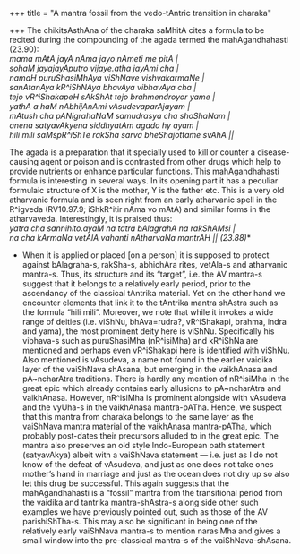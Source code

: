 +++
title = "A mantra fossil from the vedo-tAntric transition in charaka"

+++
The chikitsAsthAna of the charaka saMhitA cites a formula to be recited
during the compounding of the agada termed the mahAgandhahasti
(23.90):  
*mama mAtA jayA nAma jayo nAmeti me pitA |  
sohaM jayajayAputro vijaye.atha jayAmi cha |  
namaH puruShasiMhAya viShNave vishvakarmaNe |  
sanAtanAya kR^iShNAya bhavAya vibhavAya cha |  
tejo vR^iShakapeH sAkShAt tejo brahmendroyor yame |  
yathA a.haM nAbhijAnAmi vAsudevaparAjayam |  
mAtush cha pANigrahaNaM samudrasya cha shoShaNam |  
anena satyavAkyena siddhyatAm agado hy ayam |  
hili mili saMspR^iShTe rakSha sarva bheShajottame svAhA ||*

The agada is a preparation that it specially used to kill or counter a
disease-causing agent or poison and is contrasted from other drugs which
help to provide nutrients or enhance particular functions. This
mahAgandhahasti formula is interesting in several ways. In its opening
part it has a peculiar formulaic structure of X is the mother, Y is the
father etc. This is a very old atharvanic formula and is seen right from
an early atharvanic spell in the R^igveda (RV10.97.9; iShkR^itir nAma vo
mAtA) and similar forms in the atharvaveda. Interestingly, it is praised
thus:  
*yatra cha sannihito.ayaM na tatra bAlagrahA na rakShAMsi |  
na cha kArmaNa vetAlA vahanti nAtharvaNa mantrAH || (23.88)**  
* When it is applied or placed \[on a person\] it is supposed to protect
against bAlagraha-s, rakSha-s, abhichAra rites, vetAla-s and atharvanic
mantra-s. Thus, its structure and its “target”, i.e. the AV mantra-s
suggest that it belongs to a relatively early period, prior to the
ascendancy of the classical tAntrika material. Yet on the other hand we
encounter elements that link it to the tAntrika mantra shAstra such as
the formula “hili mili”. Moreover, we note that while it invokes a wide
range of deities (i.e. viShNu, bhAva=rudra?, vR^iShakapi, brahma, indra
and yama), the most prominent deity here is viShNu. Specifically his
vibhava-s such as puruShasiMha (nR^isiMha) and kR^iShNa are mentioned
and perhaps even vR^iShakapi here is identified with viShNu. Also
mentioned is vAsudeva, a name not found in the earlier vaidika layer of
the vaiShNava shAsana, but emerging in the vaikhAnasa and pA\~ncharAtra
traditions. There is hardly any mention of nR^isiMha in the great epic
which already contains early allusions to pA\~ncharAtra and vaikhAnasa.
However, nR^isiMha is prominent alongside with vAsudeva and the vyUha-s
in the vaikhAnasa mantra-pATha. Hence, we suspect that this mantra from
charaka belongs to the same layer as the vaiShNava mantra material of
the vaikhAnasa mantra-pATha, which probably post-dates their precursors
alluded to in the great epic. The mantra also preserves an old style
Indo-European oath statement (satyavAkya) albeit with a vaiShNava
statement — i.e. just as I do not know of the defeat of vAsudeva, and
just as one does not take ones mother’s hand in marriage and just as the
ocean does not dry up so also let this drug be successful. This again
suggests that the mahAgandhahasti is a “fossil” mantra from the
transitional period from the vaidika and tantrika mantra-shAstra-s along
side other such examples we have previously pointed out, such as those
of the AV parishiShTha-s. This may also be significant in being one of
the relatively early vaiShNava mantra-s to mention narasiMha and gives a
small window into the pre-classical mantra-s of the vaiShNava-shAsana.
